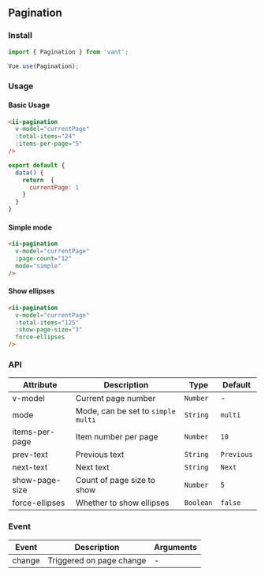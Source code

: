 ## Pagination

### Install
``` javascript
import { Pagination } from 'vant';

Vue.use(Pagination);
```

### Usage

#### Basic Usage

```html
<ii-pagination 
  v-model="currentPage" 
  :total-items="24" 
  :items-per-page="5"
/>
```

```javascript
export default {
  data() {
    return  {
      currentPage: 1
    }
  }
}
```

#### Simple mode

```html
<ii-pagination 
  v-model="currentPage" 
  :page-count="12"
  mode="simple" 
/>
```

#### Show ellipses

```html
<ii-pagination 
  v-model="currentPage" 
  :total-items="125" 
  :show-page-size="3" 
  force-ellipses
/>
```

### API

| Attribute | Description | Type | Default |
|-----------|-----------|-----------|-------------|
| v-model | Current page number | `Number` | - |
| mode | Mode, can be set to `simple` `multi` | `String` | `multi` |
| items-per-page | Item number per page | `Number` | `10` |
| prev-text | Previous text | `String` | `Previous` |
| next-text | Next text | `String` | `Next` |
| show-page-size | Count of page size to show | `Number` | `5` |
| force-ellipses | Whether to show ellipses | `Boolean` | `false` |

### Event

| Event | Description | Arguments |
|-----------|-----------|-----------|
| change | Triggered on page change | - |
